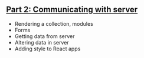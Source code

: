 ## [Part 2: Communicating with server](https://github.com/khkhiu/MOOC/tree/main/Full-Stack-Open/Part_2)

- Rendering a collection, modules
- Forms
- Getting data from server
- Altering data in server
- Adding style to React apps
